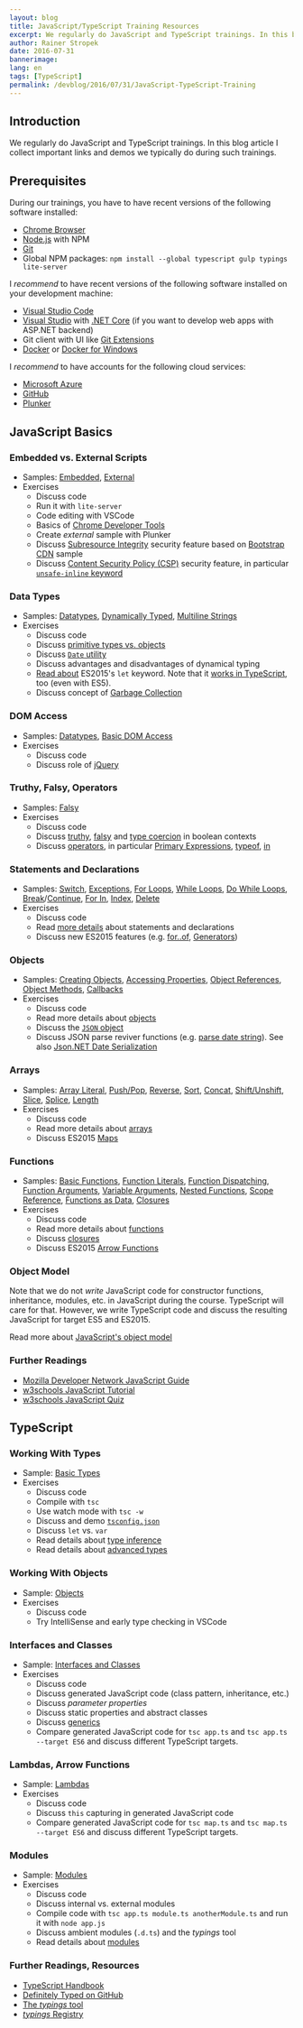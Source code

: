 ```yaml
---
layout: blog
title: JavaScript/TypeScript Training Resources
excerpt: We regularly do JavaScript and TypeScript trainings. In this blog article I collect important links and demos we typically do during such trainings.
author: Rainer Stropek
date: 2016-07-31
bannerimage: 
lang: en
tags: [TypeScript]
permalink: /devblog/2016/07/31/JavaScript-TypeScript-Training
---
```


## Introduction

We regularly do JavaScript and TypeScript trainings. In this blog article I collect important links and demos we typically do during such trainings.


## Prerequisites

During our trainings, you have to have recent versions of the following software installed:

* [Chrome Browser](https://www.google.com/chrome/)
* [Node.js](https://nodejs.org/) with NPM
* [Git](https://git-scm.com/)
* Global NPM packages: `npm install --global typescript gulp typings lite-server`

I *recommend* to have recent versions of the following software installed on your development machine:

* [Visual Studio Code](https://code.visualstudio.com/)
* [Visual Studio](https://www.visualstudio.com/en-us/downloads/download-visual-studio-vs.aspx) with [.NET Core](https://www.microsoft.com/net/core#windows) (if you want to develop web apps with ASP.NET backend)
* Git client with UI like [Git Extensions](http://gitextensions.github.io/)
* [Docker](https://www.docker.com/) or [Docker for Windows](https://docs.docker.com/engine/installation/windows/)

I *recommend* to have accounts for the following cloud services:

* [Microsoft Azure](https://azure.microsoft.com)
* [GitHub](https://github.com/)
* [Plunker](https://plnkr.co/)


## JavaScript Basics

### Embedded vs. External Scripts

* Samples: [Embedded](https://github.com/software-architects/javascript-samples/tree/master/javascript/001%20embedded), [External](https://github.com/software-architects/javascript-samples/tree/master/javascript/002%20external)
* Exercises
  * Discuss code
  * Run it with `lite-server`
  * Code editing with VSCode
  * Basics of [Chrome Developer Tools](https://developers.google.com/web/tools/chrome-devtools/)
  * Create *external* sample with Plunker
  * Discuss [Subresource Integrity](https://developer.mozilla.org/en-US/docs/Web/Security/Subresource_Integrity) security feature based on [Bootstrap CDN](https://www.bootstrapcdn.com/) sample
  * Discuss [Content Security Policy (CSP)](https://developer.mozilla.org/en-US/docs/Web/Security/CSP) security feature, in particular [`unsafe-inline` keyword](https://developer.mozilla.org/en-US/docs/Web/Security/CSP/CSP_policy_directives#Keywords)

### Data Types

* Samples: [Datatypes](https://github.com/software-architects/javascript-samples/tree/master/javascript/003%20datatypes), [Dynamically Typed](https://github.com/software-architects/javascript-samples/tree/master/javascript/004%20dynamically%20typed), [Multiline Strings](https://github.com/software-architects/javascript-samples/tree/master/javascript/005%20multiline%20strings)
* Exercises
  * Discuss code
  * Discuss [primitive types vs. objects](https://developer.mozilla.org/en-US/docs/Web/JavaScript/Data_structures)
  * Discuss [`Date` utility](https://developer.mozilla.org/en-US/docs/Web/JavaScript/Reference/Global_Objects/Date)
  * Discuss advantages and disadvantages of dynamical typing
  * [Read about](https://developer.mozilla.org/en/docs/Web/JavaScript/Reference/Statements/let) ES2015's `let` keyword. Note that it [works in TypeScript](http://www.typescriptlang.org/docs/handbook/variable-declarations.html), too (even with ES5). 
  * Discuss concept of [Garbage Collection](https://developer.mozilla.org/en-US/docs/Web/JavaScript/Memory_Management)

### DOM Access

* Samples: [Datatypes](https://github.com/software-architects/javascript-samples/tree/master/javascript/003%20datatypes), [Basic DOM Access](https://github.com/software-architects/javascript-samples/tree/master/javascript/006%20basic%20DOM%20access)
* Exercises
  * Discuss code
  * Discuss role of [jQuery](https://jquery.com/)

### Truthy, Falsy, Operators

* Samples: [Falsy](https://github.com/software-architects/javascript-samples/tree/master/javascript/008%20falsy)
* Exercises
  * Discuss code
  * Discuss [truthy](https://developer.mozilla.org/en/docs/Glossary/Truthy), [falsy](https://developer.mozilla.org/en-US/docs/Glossary/Falsy) and [type coercion](https://developer.mozilla.org/en-US/docs/Glossary/Type_Conversion) in boolean contexts
  * Discuss [operators](https://developer.mozilla.org/en-US/docs/Web/JavaScript/Reference/Operators), in particular [Primary Expressions](https://developer.mozilla.org/en-US/docs/Web/JavaScript/Reference/Operators#Primary_expressions), [typeof](https://developer.mozilla.org/en-US/docs/Web/JavaScript/Reference/Operators/typeof), [in](https://developer.mozilla.org/en-US/docs/Web/JavaScript/Reference/Operators/in)

### Statements and Declarations

* Samples: [Switch](https://github.com/software-architects/javascript-samples/tree/master/javascript/009%20switch), [Exceptions](https://github.com/software-architects/javascript-samples/tree/master/javascript/010%20exceptions), [For Loops](https://github.com/software-architects/javascript-samples/tree/master/javascript/011%20for%20loops), [While Loops](https://github.com/software-architects/javascript-samples/tree/master/javascript/012%20while%20loops), [Do While Loops](https://github.com/software-architects/javascript-samples/tree/master/javascript/013%20dowhile%20loops), [Break](https://github.com/software-architects/javascript-samples/tree/master/javascript/014%20break)/[Continue](https://github.com/software-architects/javascript-samples/tree/master/javascript/015%20continue), [For In](https://github.com/software-architects/javascript-samples/tree/master/javascript/016%20for%20in), [Index](https://github.com/software-architects/javascript-samples/tree/master/javascript/019%20index%20operator), [Delete](https://github.com/software-architects/javascript-samples/blob/master/javascript/021%20delete/delete.js)
* Exercises
  * Discuss code
  * Read [more details](https://developer.mozilla.org/en-US/docs/Web/JavaScript/Reference/Statements) about statements and declarations
  * Discuss new ES2015 features (e.g. [for..of](https://developer.mozilla.org/en-US/docs/Web/JavaScript/Reference/Statements/for...of), [Generators](https://developer.mozilla.org/en-US/docs/Web/JavaScript/Reference/Statements/function*))

### Objects

* Samples: [Creating Objects](https://github.com/software-architects/javascript-samples/tree/master/javascript/017%20creating%20objects), [Accessing Properties](https://github.com/software-architects/javascript-samples/tree/master/javascript/018%20accessing%20properties), [Object References](https://github.com/software-architects/javascript-samples/tree/master/javascript/020%20objectreferences), [Object Methods](https://github.com/software-architects/javascript-samples/tree/master/javascript/040%20objectmethod), [Callbacks](https://github.com/software-architects/javascript-samples/tree/master/javascript/045%20callback)
* Exercises
  * Discuss code
  * Read more details about [objects](https://developer.mozilla.org/en-US/docs/Web/JavaScript/Guide/Working_with_Objects)
  * Discuss the [`JSON` object](https://developer.mozilla.org/en-US/docs/Web/JavaScript/Reference/Global_Objects/JSON)
  * Discuss JSON parse reviver functions (e.g. [parse date string](http://stackoverflow.com/questions/1792865/how-to-use-json-parse-reviver-parameter-to-parse-date-string)). See also [Json.NET Date Serialization](http://www.newtonsoft.com/json/help/html/datesinjson.htm)

### Arrays

* Samples: [Array Literal](https://github.com/software-architects/javascript-samples/tree/master/javascript/022%20arrayliteral), [Push/Pop](https://github.com/software-architects/javascript-samples/tree/master/javascript/023%20pushpop), [Reverse](https://github.com/software-architects/javascript-samples/tree/master/javascript/024%20reverse), [Sort](https://github.com/software-architects/javascript-samples/tree/master/javascript/025%20sort), [Concat](https://github.com/software-architects/javascript-samples/tree/master/javascript/026%20concat), [Shift/Unshift](https://github.com/software-architects/javascript-samples/tree/master/javascript/027%20shiftunshift), [Slice](https://github.com/software-architects/javascript-samples/tree/master/javascript/028%20slice), [Splice](https://github.com/software-architects/javascript-samples/tree/master/javascript/029%20splice), [Length](https://github.com/software-architects/javascript-samples/tree/master/javascript/030%20length)
* Exercises
  * Discuss code
  * Read more details about [arrays](https://developer.mozilla.org/en-US/docs/Web/JavaScript/Guide/Indexed_collections)
  * Discuss ES2015 [Maps](https://developer.mozilla.org/en-US/docs/Web/JavaScript/Guide/Keyed_collections)

### Functions

* Samples: [Basic Functions](https://github.com/software-architects/javascript-samples/tree/master/javascript/031%20basic%20functions), [Function Literals](https://github.com/software-architects/javascript-samples/tree/master/javascript/032%20function%20literal), [Function Dispatching](https://github.com/software-architects/javascript-samples/tree/master/javascript/033%20function%20dispatch), [Function Arguments](https://github.com/software-architects/javascript-samples/tree/master/javascript/034%20function%20arguments), [Variable Arguments](https://github.com/software-architects/javascript-samples/tree/master/javascript/035%20function%20varargs), [Nested Functions](https://github.com/software-architects/javascript-samples/tree/master/javascript/036%20function%20nested), [Scope Reference](https://github.com/software-architects/javascript-samples/tree/master/javascript/037%20function%20scopereference), [Functions as Data](https://github.com/software-architects/javascript-samples/tree/master/javascript/038%20functions%20as%20data), [Closures](https://github.com/software-architects/javascript-samples/tree/master/javascript/048%20closures)
* Exercises
  * Discuss code
  * Read more details about [functions](https://developer.mozilla.org/en-US/docs/Web/JavaScript/Guide/Functions)
  * Discuss [closures](https://developer.mozilla.org/en-US/docs/Web/JavaScript/Guide/Functions#Closures)
  * Discuss ES2015 [Arrow Functions](https://developer.mozilla.org/en-US/docs/Web/JavaScript/Reference/Functions/Arrow_functions)

### Object Model

Note that we do not *write* JavaScript code for constructor functions, inheritance, modules, etc. in JavaScript during the course. TypeScript will care for that. However, we write TypeScript code and discuss the resulting JavaScript for target ES5 and ES2015.

Read more about [JavaScript's object model](https://developer.mozilla.org/en-US/docs/Web/JavaScript/Guide/Details_of_the_Object_Model)

### Further Readings

* [Mozilla Developer Network JavaScript Guide](https://developer.mozilla.org/en-US/docs/Web/JavaScript/Guide)
* [w3schools JavaScript Tutorial](http://www.w3schools.com/js/default.asp)
* [w3schools JavaScript Quiz](http://www.w3schools.com/js/js_quiz.asp)


## TypeScript

### Working With Types

* Sample: [Basic Types](https://github.com/software-architects/javascript-samples/tree/master/typescript/001%20Basic%20Types)
* Exercises
  * Discuss code
  * Compile with `tsc`
  * Use watch mode with `tsc -w`
  * Discuss and demo [`tsconfig.json`](http://www.typescriptlang.org/docs/handbook/tsconfig-json.html)
  * Discuss `let` vs. `var`
  * Read details about [type inference](http://www.typescriptlang.org/docs/handbook/type-inference.html)
  * Read details about [advanced types](http://www.typescriptlang.org/docs/handbook/advanced-types.html)

### Working With Objects

* Sample: [Objects](https://github.com/software-architects/javascript-samples/tree/master/typescript/002%20Objects)
* Exercises
  * Discuss code
  * Try IntelliSense and early type checking in VSCode

### Interfaces and Classes

* Sample: [Interfaces and Classes](https://github.com/software-architects/javascript-samples/tree/master/typescript/003%20Interfaces%20and%20Classes)
* Exercises
  * Discuss code
  * Discuss generated JavaScript code (class pattern, inheritance, etc.)
  * Discuss *parameter properties*
  * Discuss static properties and abstract classes
  * Discuss [generics](http://www.typescriptlang.org/docs/handbook/generics.html)
  * Compare generated JavaScript code for `tsc app.ts` and `tsc app.ts --target ES6` and discuss different TypeScript targets.

### Lambdas, Arrow Functions

* Sample: [Lambdas](https://github.com/software-architects/javascript-samples/tree/master/typescript/004%20Lambdas)
* Exercises
  * Discuss code
  * Discuss `this` capturing in generated JavaScript code
  * Compare generated JavaScript code for `tsc map.ts` and `tsc map.ts --target ES6` and discuss different TypeScript targets.

### Modules

* Sample: [Modules](https://github.com/software-architects/javascript-samples/tree/master/typescript/005%20Modules)
* Exercises
  * Discuss code
  * Discuss internal vs. external modules
  * Compile code with `tsc app.ts module.ts anotherModule.ts` and run it with `node app.js`
  * Discuss ambient modules (`.d.ts`) and the *typings* tool
  * Read details about [modules](http://www.typescriptlang.org/docs/handbook/modules.html)

### Further Readings, Resources

* [TypeScript Handbook](http://www.typescriptlang.org/docs/handbook/basic-types.html)
* [Definitely Typed on GitHub](https://github.com/DefinitelyTyped/DefinitelyTyped)
* [The *typings* tool](https://github.com/typings/typings)
* [*typings* Registry](https://github.com/typings/registry)
